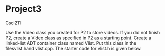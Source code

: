# Project3
Csci211

Use the Video class you created for P2 to store videos. If you did not finish P2, create a Video class as specified in P2 as a starting point.
Create a linked-list ADT container class named Vlist. Put this class in the filesvlist.hand vlist.cpp. The starter code for vlist.h is given below.
